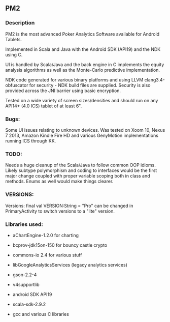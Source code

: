 ## **PM2**

### Description
PM2 is the most advanced Poker Analytics Software available for Android Tablets.

Implemented in Scala and Java with the Android SDK (API19) and the NDK using C.

UI is handled by Scala/Java and the back engine in C implements the equity analysis algorithms as well as the Monte-Carlo
predictive implementation.

NDK code generated for various binary platforms and using LLVM clang3.4-obfuscator for security - NDK build files are supplied.
Security is also provided across the JNI barrier using basic encryption.

Tested on a wide variety of screen sizes/densities and should run on any API14+ (4.0 ICS) tablet of at least 6".

### Bugs:
Some UI issues relating to unknown devices. Was tested on Xoom 10, Nexus 7 2013, Amazon Kindle Fire HD and various GenyMotion implementations running ICS through KK.

### TODO:
Needs a huge cleanup of the Scala/Java to follow common OOP idioms. Likely subtype polymorphism and coding to
interfaces would be the first major change coupled with proper variable scoping both in class and methods. Enums as well would make things clearer.

### VERSIONS:
Versions: final val VERSION:String = "Pro" can be changed in PrimaryActivity to switch versions to a "lite" version.


### Libraries used:

- aChartEngine-1.2.0 for charting
- bcprov-jdk15on-150 for bouncy castle crypto
- commons-io 2.4 for various stuff
- libGoogleAnalyticsServices (legacy analytics services)
- gson-2.2-4
- v4supportlib

- android SDK API19
- scala-sdk-2.9.2
- gcc and various C libraries

